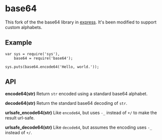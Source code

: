 # base64 #

This fork of the the base64 library in [express][1].  It's been
modified to support custom alphabets.

## Example ##

    var sys = require('sys'),
        base64 = require('base64');

    sys.puts(base64.encode64('Hello, world.'));

## API ##

**encode64(str)**
Return `str` encoded using a standard base64 alphabet.

**decode64(str)**
Return the standard base64 decoding of `str`.

**urlsafe_encode64(str)**
Like `encode64`, but uses `-_` instead of `+/` to make the result
url-safe.

**urlsafe_decode64(str)**
Like `decode64`, but assumes the encoding uses `-_` instead of `+/`.

[1]: http://github.com/visionmedia/express

